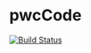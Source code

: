 # pwcCode
[![Build Status](https://travis-ci.org/klugjo/hexo-autolinker.svg?branch=master)](https://travis-ci.org/klugjo/hexo-autolinker)
